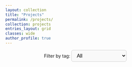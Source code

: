 ```yaml
---
layout: collection
title: "Projects"
permalink: /projects/
collection: projects
entries_layout: grid
classes: wide
author_profile: true
---
```


<div class="filter-bar">
  <label for="tagDropdown">Filter by tag:</label>
  <select id="tagDropdown" class="tag-dropdown">
    <option value="all">All</option>
    <option value="Machine Learning">Machine Learning</option>
    <option value="Streamlit">Streamlit</option>
    <option value="AWS">AWS</option>
    <option value="NLP">NLP</option>
    <option value="Data Engineering">Data Engineering</option>
  </select>
</div>

<script src="/assets/js/filter-projects.js"></script>

<style>
.filter-bar {
  margin-bottom: 20px;
  text-align: center;
}

.tag-dropdown {
  padding: 8px 12px;
  border-radius: 6px;
  font-size: 1rem;
  border: 1px solid #ccc;
  background-color: #f9f9f9;
}
  
.tag-filter {
  padding: 8px 14px;
  margin: 5px;
  border: none;
  border-radius: 20px;
  background: #f0f0f0;
  cursor: pointer;
}

.tag-filter.active,
.tag-filter:hover {
  background-color: #007acc;
  color: white;
}

.tag-filter.active {
background-color: #007acc;
color: white;
}

@keyframes glow {
from {
    transform: scale(1.02);
}
to {
    transform: scale(1);
}
}
  
/* Base styling for project cards */
.archive__item {
  border: 1px solid #ccc;
  border-radius: 12px;
  padding: 20px;
  background-color: #fff;
  box-shadow: 0 2px 6px rgba(0,0,0,0.05);
  transition: all 0.3s ease;
}

/* Hover effect for project cards */
.archive__item:hover {
  transform: translateY(-4px);
  box-shadow: 0 6px 16px rgba(0,0,0,0.1);
}

/* Highlighted state for filtered project cards */
.archive__item.highlight {
  border: 2px solid #007acc;
  box-shadow: 0 0 12px rgba(0, 122, 204, 0.25);
  transform: scale(1.02);
}

/* Styling for tag badges within project cards */
.tag-badge {
  display: inline-block;
  background-color: #f0f0f0;
  color: #333;
  padding: 5px 10px;
  margin: 5px 5px 0 0;
  font-size: 0.85rem;
  border-radius: 20px;
  font-weight: 500;
}
</style>